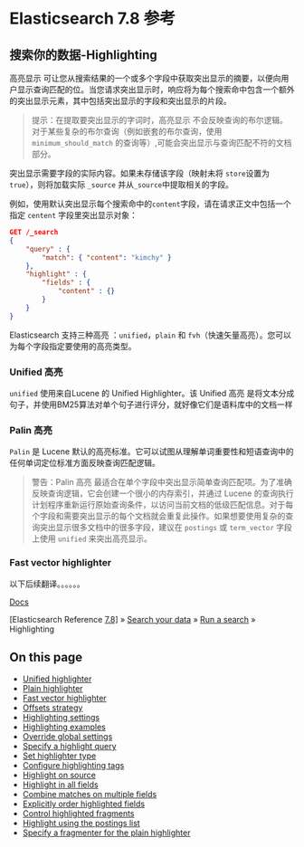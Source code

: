 # Elasticsearch 7.8 参考

## 搜索你的数据-Highlighting

高亮显示 可让您从搜索结果的一个或多个字段中获取突出显示的摘要，以便向用户显示查询匹配的位。当您请求突出显示时，响应将为每个搜索命中包含一个额外的突出显示元素，其中包括突出显示的字段和突出显示的片段。

> 提示：在提取要突出显示的字词时，高亮显示 不会反映查询的布尔逻辑。对于某些复杂的布尔查询（例如嵌套的布尔查询，使用 `minimum_should_match` 的查询等）,可能会突出显示与查询匹配不符的文档部分。

突出显示需要字段的实际内容。如果未存储该字段（映射未将 `store`设置为 `true`），则将加载实际 `_source` 并从`_source`中提取相关的字段。

例如，使用默认突出显示每个搜索命中的`content`字段，请在请求正文中包括一个指定 `centent` 字段里突出显示对象：

```json
GET /_search
{
    "query" : {
        "match": { "content": "kimchy" }
    },
    "highlight" : {
        "fields" : {
            "content" : {}
        }
    }
}
```

Elasticsearch 支持三种高亮 ：`unified`，`plain` 和 `fvh`（快速矢量高亮）。您可以为每个字段指定要使用的高亮类型。

### Unified 高亮

`unified` 使用来自Lucene 的 Unified Highlighter。该 Unified 高亮 是将文本分成句子，并使用BM25算法对单个句子进行评分，就好像它们是语料库中的文档一样

### Palin 高亮

`Palin` 是 Lucene 默认的高亮标准。它可以试图从理解单词重要性和短语查询中的任何单词定位标准方面反映查询匹配逻辑。

> 警告：Palin 高亮 最适合在单个字段中突出显示简单查询匹配项。为了准确反映查询逻辑，它会创建一个很小的内存索引，并通过 Lucene 的查询执行计划程序重新运行原始查询条件，以访问当前文档的低级匹配信息。对于每个字段和需要突出显示的每个文档就会重复此操作。如果想要使用复杂的查询突出显示很多文档中的很多字段，建议在 `postings` 或 `term_vector` 字段上使用 `unified` 来突出高亮显示。

### Fast vector highlighter



以下后续翻译。。。。。。

[Docs](https://www.elastic.co/guide/)

[Elasticsearch Reference [7.8\]](https://www.elastic.co/guide/en/elasticsearch/reference/7.8/index.html) » [Search your data](https://www.elastic.co/guide/en/elasticsearch/reference/7.8/search-your-data.html) » [Run a search](https://www.elastic.co/guide/en/elasticsearch/reference/7.8/run-a-search.html) » Highlighting

## On this page

- [Unified highlighter](https://www.elastic.co/guide/en/elasticsearch/reference/7.8/highlighting.html#unified-highlighter)
- [Plain highlighter](https://www.elastic.co/guide/en/elasticsearch/reference/7.8/highlighting.html#plain-highlighter)
- [Fast vector highlighter](https://www.elastic.co/guide/en/elasticsearch/reference/7.8/highlighting.html#fast-vector-highlighter)
- [Offsets strategy](https://www.elastic.co/guide/en/elasticsearch/reference/7.8/highlighting.html#offsets-strategy)
- [Highlighting settings](https://www.elastic.co/guide/en/elasticsearch/reference/7.8/highlighting.html#highlighting-settings)
- [Highlighting examples](https://www.elastic.co/guide/en/elasticsearch/reference/7.8/highlighting.html#highlighting-examples)
- [Override global settings](https://www.elastic.co/guide/en/elasticsearch/reference/7.8/highlighting.html#override-global-settings)
- [Specify a highlight query](https://www.elastic.co/guide/en/elasticsearch/reference/7.8/highlighting.html#specify-highlight-query)
- [Set highlighter type](https://www.elastic.co/guide/en/elasticsearch/reference/7.8/highlighting.html#set-highlighter-type)
- [Configure highlighting tags](https://www.elastic.co/guide/en/elasticsearch/reference/7.8/highlighting.html#configure-tags)
- [Highlight on source](https://www.elastic.co/guide/en/elasticsearch/reference/7.8/highlighting.html#highlight-source)
- [Highlight in all fields](https://www.elastic.co/guide/en/elasticsearch/reference/7.8/highlighting.html#highlight-all)
- [Combine matches on multiple fields](https://www.elastic.co/guide/en/elasticsearch/reference/7.8/highlighting.html#matched-fields)
- [Explicitly order highlighted fields](https://www.elastic.co/guide/en/elasticsearch/reference/7.8/highlighting.html#explicit-field-order)
- [Control highlighted fragments](https://www.elastic.co/guide/en/elasticsearch/reference/7.8/highlighting.html#control-highlighted-frags)
- [Highlight using the postings list](https://www.elastic.co/guide/en/elasticsearch/reference/7.8/highlighting.html#highlight-postings-list)
- [Specify a fragmenter for the plain highlighter](https://www.elastic.co/guide/en/elasticsearch/reference/7.8/highlighting.html#specify-fragmenter)